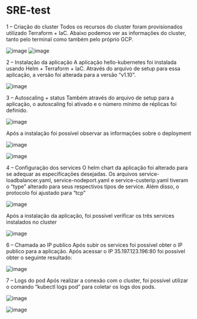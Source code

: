 # SRE-test

1 – Criação do cluster
Todos os recursos do cluster foram provisionados utilizado Terraform + IaC. Abaixo podemos ver as informações do cluster, tanto pelo terminal como também pelo próprio GCP. 
 
![image](https://user-images.githubusercontent.com/26250050/146972896-4199fde9-45ee-41e7-bf87-d4a13f448fd2.png)
![image](https://user-images.githubusercontent.com/26250050/146972914-c6c79d9d-e864-4898-b549-aac46c983ac6.png)

2 – Instalação da aplicação
A aplicação hello-kubernetes foi instalada usando Helm + Terraform + IaC. Através do arquivo de setup para essa aplicação, a versão foi alterada para a versão “v1.10”.

![image](https://user-images.githubusercontent.com/26250050/146972957-5dd1cee8-d5df-4851-b772-0ad4250368f6.png)

3 – Autoscaling + status
Também através do arquivo de setup para a aplicação, o autoscaling foi ativado e o número mínimo de réplicas foi definido.

![image](https://user-images.githubusercontent.com/26250050/146972979-b1423e57-ad60-43fa-b0ad-2918f5a50eea.png)

Após a instalação foi possível observar as informações sobre o deployment

![image](https://user-images.githubusercontent.com/26250050/146972997-98695f99-4b84-431b-b8b9-9701d774861f.png)

![image](https://user-images.githubusercontent.com/26250050/146973022-a84d3b8c-a98e-442f-9de0-1153a9a92d7b.png)

4 – Configuração dos services
O helm chart da aplicação foi alterado para se adequar as especificações desejadas. Os arquivos service-loadbalancer.yaml, service-nodeport.yaml e service-custerip.yaml tiveram o “type” alterado para seus respectivos tipos de service. Além disso, o protocolo foi ajustado para “tcp”

![image](https://user-images.githubusercontent.com/26250050/146973044-d0804966-7946-40eb-b217-1e892e64e4b4.png)

Após a instalação da aplicação, foi possível verificar os três services instalados no cluster

![image](https://user-images.githubusercontent.com/26250050/146973056-358033ef-213f-48c2-b7f2-f4f06bba2cd8.png)

6 – Chamada ao IP publico
Após subir os services foi possível obter o IP publico para a aplicação. Após acessar o IP 35.197.123.196:80 foi possível obter o seguinte resultado:

![image](https://user-images.githubusercontent.com/26250050/146973073-4cc2c20c-58b1-44d5-96c4-98a071f37890.png)

7 – Logs do pod
Após realizar a conexão com o cluster, foi possível utilizar o comando “kubectl logs pod” para coletar os logs dos pods.

![image](https://user-images.githubusercontent.com/26250050/146973088-a4692690-5d18-4ea3-9394-3a6b134361e5.png)

![image](https://user-images.githubusercontent.com/26250050/146973104-864d2ecf-e065-4fd5-bee2-bbfc0d2723b3.png)
 

